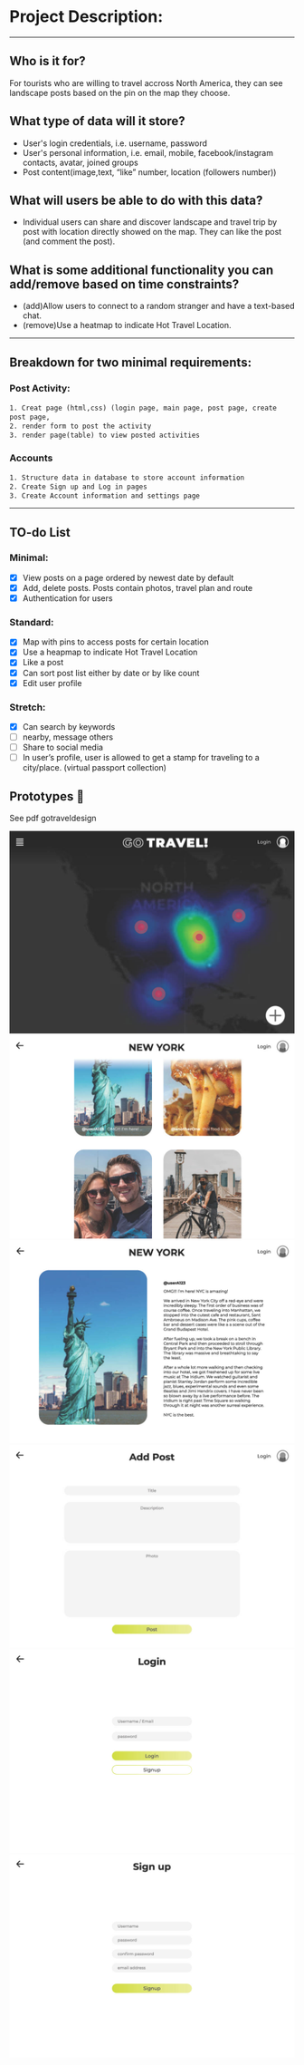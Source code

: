 # Project Description: 
***
## Who is it for?
For tourists who are willing to travel accross North America, they can see landscape posts  based on the pin on the map they choose.  
## What type of data will it store?
- User's login credentials, i.e. username, password
- User's personal information, i.e. email, mobile, facebook/instagram contacts, avatar, joined groups
- Post content(image,text, “like” number, location  (followers number))

## What will users be able to do with this data?
- Individual users can share and discover landscape and travel trip by post with location directly  showed on the map. They can like the post (and comment the post). 
## What is some additional functionality you can add/remove based on time constraints?
- (add)Allow users to connect to a random stranger and have a text-based chat.
- (remove)Use a heatmap to indicate Hot Travel Location.
***
## Breakdown for two minimal requirements:
### Post Activity:
	1. Creat page (html,css) (login page, main page, post page, create post page, 	
    2. render form to post the activity
	3. render page(table) to view posted activities


### Accounts
    1. Structure data in database to store account information
    2. Create Sign up and Log in pages
    3. Create Account information and settings page

***
## TO-do List
### Minimal: 
- [x] View posts on a page ordered by newest date by default
- [x] Add, delete posts. Posts contain photos, travel plan and route
- [x] Authentication for users

### Standard: 
- [x] Map with pins to access posts for certain location
- [x] Use a heapmap to indicate Hot Travel Location
- [x] Like a post
- [x] Can sort post list either by date or by like count
- [x] Edit user profile

### Stretch: 
- [x] Can search by keywords
- [ ] nearby, message others
- [ ] Share to social media
- [ ] In user’s profile, user is allowed to get a stamp for traveling to a city/place. (virtual passport collection)

## Prototypes 🎨
See pdf gotraveldesign

![alt text](design-doc/gotraveldesign1-main-page.jpg)
![alt text](design-doc/gotraveldesign2-post-page.jpg)
![alt text](design-doc/gotraveldesign3-post-detail.jpg)
![alt text](design-doc/gotraveldesign4-add-post.jpg)
![alt text](design-doc/gotraveldesign5-login-page.jpg)
![alt text](design-doc/gotraveldesign6-signup-page.jpg)
